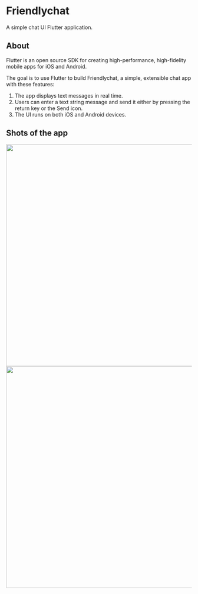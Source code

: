# Friendlychat

A simple chat UI Flutter application.

## About

Flutter is an open source SDK for creating high-performance, high-fidelity mobile apps for iOS and Android.

The goal is to use Flutter to build Friendlychat, a simple, extensible chat app with these features:

1. The app displays text messages in real time.
2. Users can enter a text string message and send it either by pressing the return key or the Send icon.
3. The UI runs on both iOS and Android devices.

## Shots of the app

<img src="https://user-images.githubusercontent.com/23660137/41559350-6a6970d4-7361-11e8-9b2b-80a135b29e56.gif" height="600">  <img src="https://user-images.githubusercontent.com/23660137/41559277-355e1944-7361-11e8-9741-2fb49821881b.png" height="600"/>
